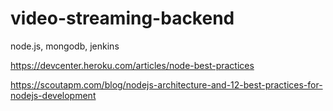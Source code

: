 # video-streaming-backend
node.js, mongodb, jenkins


https://devcenter.heroku.com/articles/node-best-practices

https://scoutapm.com/blog/nodejs-architecture-and-12-best-practices-for-nodejs-development
